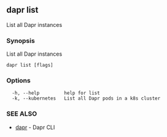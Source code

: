 ## dapr list

List all Dapr instances

### Synopsis

List all Dapr instances

```
dapr list [flags]
```

### Options

```
  -h, --help         help for list
  -k, --kubernetes   List all Dapr pods in a k8s cluster
```

### SEE ALSO

* [dapr](dapr.md)	 - Dapr CLI

